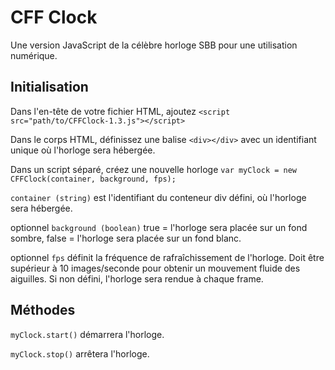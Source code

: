 # CFF Clock
Une version JavaScript de la célèbre horloge SBB pour une utilisation numérique.
## Initialisation
Dans l'en-tête de votre fichier HTML, ajoutez `<script src="path/to/CFFClock-1.3.js"></script>`

Dans le corps HTML, définissez une balise `<div></div>` avec un identifiant unique où l'horloge sera hébergée.

Dans un script séparé, créez une nouvelle horloge `var myClock = new CFFClock(container, background, fps);`

`container (string)` est l'identifiant du conteneur div défini, où l'horloge sera hébergée.

optionnel `background (boolean)` true = l'horloge sera placée sur un fond sombre, false = l'horloge sera placée sur un fond blanc.

optionnel `fps` définit la fréquence de rafraîchissement de l'horloge. Doit être supérieur à 10 images/seconde pour obtenir un mouvement fluide des aiguilles. Si non défini, l'horloge sera rendue à chaque frame.

## Méthodes
`myClock.start()` démarrera l'horloge.

`myClock.stop()` arrêtera l'horloge.
